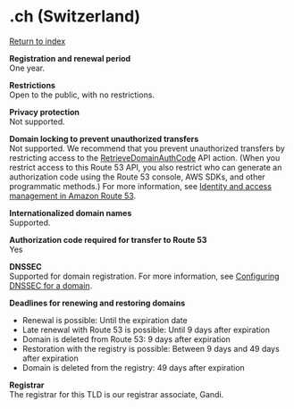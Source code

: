 # \.ch \(Switzerland\)<a name="ch"></a>

[Return to index](registrar-tld-list.md#index)

**Registration and renewal period**  
One year\.

**Restrictions**  
Open to the public, with no restrictions\. 

**Privacy protection**  
Not supported\.

**Domain locking to prevent unauthorized transfers**  
Not supported\. We recommend that you prevent unauthorized transfers by restricting access to the [RetrieveDomainAuthCode](https://docs.aws.amazon.com/Route53/latest/APIReference/API_domains_RetrieveDomainAuthCode.html) API action\. \(When you restrict access to this Route 53 API, you also restrict who can generate an authorization code using the Route 53 console, AWS SDKs, and other programmatic methods\.\) For more information, see [Identity and access management in Amazon Route 53](auth-and-access-control.md)\.

**Internationalized domain names**  
Supported\.

**Authorization code required for transfer to Route 53**  
Yes

**DNSSEC**  
Supported for domain registration\. For more information, see [Configuring DNSSEC for a domain](domain-configure-dnssec.md)\.

**Deadlines for renewing and restoring domains**  
+ Renewal is possible: Until the expiration date
+ Late renewal with Route 53 is possible: Until 9 days after expiration
+ Domain is deleted from Route 53: 9 days after expiration
+ Restoration with the registry is possible: Between 9 days and 49 days after expiration
+ Domain is deleted from the registry: 49 days after expiration

**Registrar**  
The registrar for this TLD is our registrar associate, Gandi\.
